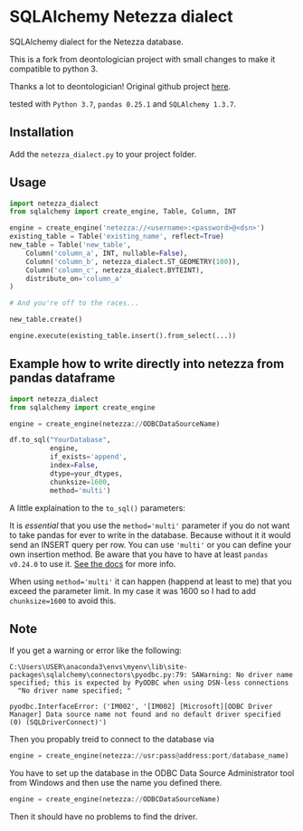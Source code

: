 SQLAlchemy Netezza  dialect
===========================

SQLAlchemy dialect for the Netezza database.

This is a fork from deontologician project with small changes to make it compatible to python 3.

Thanks a lot to deontologician! Original github project [here](https://github.com/deontologician/netezza_sqlalchemy).

tested with `Python 3.7`, `pandas 0.25.1` and `SQLAlchemy 1.3.7`.

## Installation
Add the `netezza_dialect.py` to your project folder.

## Usage

```python
import netezza_dialect
from sqlalchemy import create_engine, Table, Column, INT

engine = create_engine('netezza://<username>:<password>@<dsn>')
existing_table = Table('existing_name', reflect=True)
new_table = Table('new_table',
    Column('column_a', INT, nullable=False),
    Column('column_b', netezza_dialect.ST_GEOMETRY(100)),
    Column('column_c', netezza_dialect.BYTEINT),
    distribute_on='column_a'
)

# And you're off to the races...

new_table.create()

engine.execute(existing_table.insert().from_select(...))
```

## Example how to write directly into netezza from pandas dataframe
```python
import netezza_dialect
from sqlalchemy import create_engine

engine = create_engine(netezza://ODBCDataSourceName)

df.to_sql("YourDatabase", 
          engine,  
          if_exists='append',
          index=False,
          dtype=your_dtypes,
          chunksize=1600,
          method='multi')
```

A little explaination to the `to_sql()` parameters:

It is *essential* that you use the `method='multi'` parameter if you do not want to take pandas for ever to write in the database. Because without it it would send an INSERT query per row. You can use `'multi'` or you can define your own insertion method. Be aware that you have to have at least `pandas v0.24.0` to use it. [See the docs](https://pandas.pydata.org/pandas-docs/stable/reference/api/pandas.DataFrame.to_sql.html?highlight=to_sql) for more info.

When using `method='multi'` it can happen (happend at least to me) that you exceed the parameter limit. In my case it was 1600 so I had to add `chunksize=1600` to avoid this.

## Note

If you get a warning or error like the following:

```shell script
C:\Users\USER\anaconda3\envs\myenv\lib\site-packages\sqlalchemy\connectors\pyodbc.py:79: SAWarning: No driver name specified; this is expected by PyODBC when using DSN-less connections
  "No driver name specified; "
```

```shell script
pyodbc.InterfaceError: ('IM002', '[IM002] [Microsoft][ODBC Driver Manager] Data source name not found and no default driver specified (0) (SQLDriverConnect)')
```

Then you propably treid to connect to the database via

```python
engine = create_engine(netezza://usr:pass@address:port/database_name)
```

You have to set up the database in the ODBC Data Source Administrator tool from Windows and then use the name you defined there.

```python
engine = create_engine(netezza://ODBCDataSourceName)
```

Then it should have no problems to find the driver.
